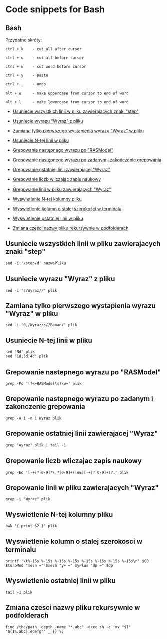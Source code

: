 Code snippets for Bash
========================================


Bash
------------
Przydatne skróty:

	ctrl + k	- cut all after cursor

	ctrl + u	- cut all before cursor

	ctrl + w	- cut word before cursor

	ctrl + y	- paste

	ctrl + _	- undo

	alt + u		- make uppercase from cursor to end of word

	alt + l		- make lowercase from cursor to end of word

- [Usuniecie wszystkich linii w pliku zawierajacych znaki "step"](#usuniecie-wszystkich-linii-w-pliku-zawierajacych-znaki-step)

- [Usuniecie wyrazu "Wyraz" z pliku](#usuniecie-wyrazu-wyraz-z-pliku)

- [Zamiana tylko pierwszego wystąpienia wyrazu "Wyraz" w pliku](#zamiana-tylko-pierwszego-wystapienia-wyrazu-wyraz-w-pliku)

- [Usunięcie N-tej linii w pliku](#usuniecie-n-tej-linii-w-pliku)

- [Grepowanie następnego wyrazu po "RASModel"](#grepowanie-nastepnego-wyrazu-po-rasmodel)

- [Grepowanie następnego wyrazu po zadanym i zakończenie grepowania
](#grepowanie-nastepnego-wyrazu-po-zadanym-i-zakonczenie-grepowania)

- [Grepowanie ostatniej linii zawierającej "Wyraz"](#grepowanie-ostatniej-linii-zawierajacej-wyraz)

- [Grepowanie liczb wliczając zapis naukowy](#grepowanie-liczb-wliczajac-zapis-naukowy)

- [Grepowanie linii w pliku zawierających "Wyraz"](#grepowanie-linii-w-pliku-zawierajacych-wyraz)

- [Wyświetlenie N-tej kolumny pliku](#wyswietlenie-n-tej-kolumny-pliku)

- [Wyświetlenie kolumn o stałej szerokości w terminalu](#wyswietlenie-kolumn-o-stalej-szerokosci-w-terminalu)

- [Wyświetlenie ostatniej linii w pliku](#wyswietlenie-ostatniej-linii-w-pliku)

- [Zmiana części nazwy pliku rekursywnie w podfolderach](#zmiana-czesci-nazwy-pliku-rekursywnie-w-podfolderach)



## Usuniecie wszystkich linii w pliku zawierajacych znaki "step" 

	sed -i '/step/d' nazwaPliku

## Usuniecie wyrazu "Wyraz" z pliku

	sed -i 's/Wyraz//' plik

## Zamiana tylko pierwszego wystapienia wyrazu "Wyraz" w pliku

	sed -i '0,/Wyraz/s//Banan/' plik

## Usuniecie N-tej linii w pliku

	sed 'Nd' plik
	sed '1d;3d;4d' plik

## Grepowanie nastepnego wyrazu po "RASModel"

	grep -Po '(?<=RASModel\s)\w+' plik

## Grepowanie nastepnego wyrazu po zadanym i zakonczenie grepowania

	grep -A 1 -m 1 Wyraz plik

## Grepowanie ostatniej linii zawierajacej "Wyraz"

	grep "Wyraz" plik | tail -1 

## Grepowanie liczb wliczajac zapis naukowy

	grep -Eo '[-+]?[0-9]*\.?[0-9]+([eE][-+]?[0-9]+)?.' plik

## Grepowanie linii w pliku zawierajacych "Wyraz"

	grep -i "Wyraz" plik

## Wyswietlenie N-tej kolumny pliku

	awk '{ print $2 }' plik

## Wyswietlenie kolumn o stalej szerokosci w terminalu

	printf '\t%-15s %-15s %-15s %-15s %-15s %-15s %-15s %-15s\n' $CD $turbMod "mesh =" $mesh "y+ =" $yPlus "dp =" $dp

## Wyswietlenie ostatniej linii w pliku

	tail -1 plik

## Zmiana czesci nazwy pliku rekursywnie w podfolderach

	find /the/path -depth -name "*.abc" -exec sh -c 'mv "$1" "${1%.abc}.edefg"' _ {} \;
